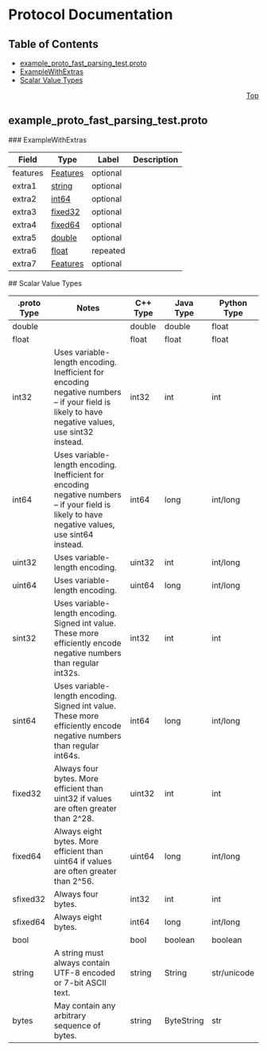 # Protocol Documentation
<a name="top"/>

## Table of Contents
* [example_proto_fast_parsing_test.proto](#example_proto_fast_parsing_test.proto)
 * [ExampleWithExtras](#tensorflow.ExampleWithExtras)
* [Scalar Value Types](#scalar-value-types)

<a name="example_proto_fast_parsing_test.proto"/>
<p align="right"><a href="#top">Top</a></p>

## example_proto_fast_parsing_test.proto



<a name="tensorflow.ExampleWithExtras"/>
### ExampleWithExtras


| Field | Type | Label | Description |
| ----- | ---- | ----- | ----------- |
| features | [Features](#tensorflow.Features) | optional |  |
| extra1 | [string](#string) | optional |  |
| extra2 | [int64](#int64) | optional |  |
| extra3 | [fixed32](#fixed32) | optional |  |
| extra4 | [fixed64](#fixed64) | optional |  |
| extra5 | [double](#double) | optional |  |
| extra6 | [float](#float) | repeated |  |
| extra7 | [Features](#tensorflow.Features) | optional |  |







<a name="scalar-value-types"/>
## Scalar Value Types

| .proto Type | Notes | C++ Type | Java Type | Python Type |
| ----------- | ----- | -------- | --------- | ----------- |
| <a name="double"/> double |  | double | double | float |
| <a name="float"/> float |  | float | float | float |
| <a name="int32"/> int32 | Uses variable-length encoding. Inefficient for encoding negative numbers – if your field is likely to have negative values, use sint32 instead. | int32 | int | int |
| <a name="int64"/> int64 | Uses variable-length encoding. Inefficient for encoding negative numbers – if your field is likely to have negative values, use sint64 instead. | int64 | long | int/long |
| <a name="uint32"/> uint32 | Uses variable-length encoding. | uint32 | int | int/long |
| <a name="uint64"/> uint64 | Uses variable-length encoding. | uint64 | long | int/long |
| <a name="sint32"/> sint32 | Uses variable-length encoding. Signed int value. These more efficiently encode negative numbers than regular int32s. | int32 | int | int |
| <a name="sint64"/> sint64 | Uses variable-length encoding. Signed int value. These more efficiently encode negative numbers than regular int64s. | int64 | long | int/long |
| <a name="fixed32"/> fixed32 | Always four bytes. More efficient than uint32 if values are often greater than 2^28. | uint32 | int | int |
| <a name="fixed64"/> fixed64 | Always eight bytes. More efficient than uint64 if values are often greater than 2^56. | uint64 | long | int/long |
| <a name="sfixed32"/> sfixed32 | Always four bytes. | int32 | int | int |
| <a name="sfixed64"/> sfixed64 | Always eight bytes. | int64 | long | int/long |
| <a name="bool"/> bool |  | bool | boolean | boolean |
| <a name="string"/> string | A string must always contain UTF-8 encoded or 7-bit ASCII text. | string | String | str/unicode |
| <a name="bytes"/> bytes | May contain any arbitrary sequence of bytes. | string | ByteString | str |
